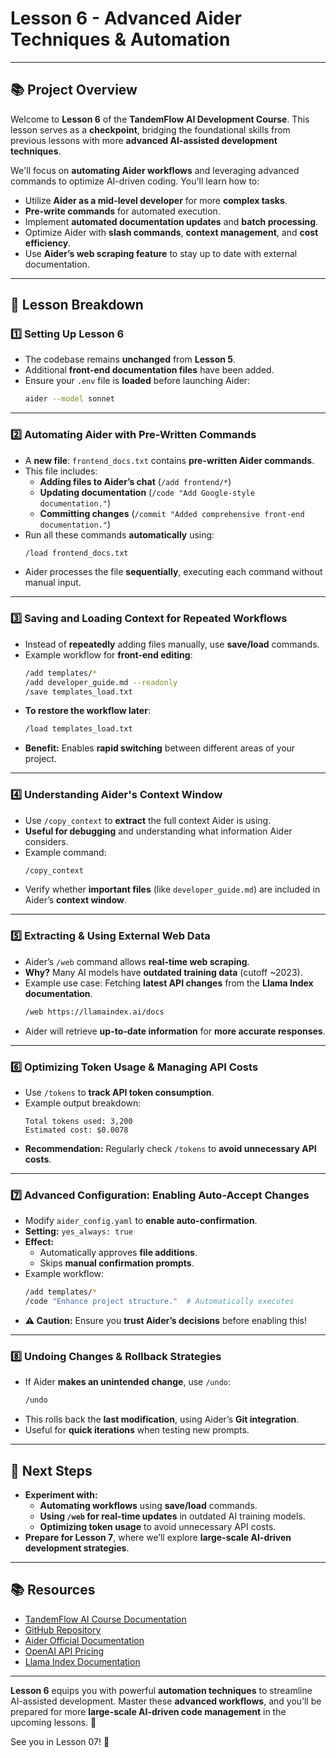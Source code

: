 # Lesson 6 - Advanced Aider Techniques & Automation

---

## 📚 Project Overview
Welcome to **Lesson 6** of the **TandemFlow AI Development Course**. This lesson serves as a **checkpoint**, bridging the foundational skills from previous lessons with more **advanced AI-assisted development techniques**.

We'll focus on **automating Aider workflows** and leveraging advanced commands to optimize AI-driven coding. You'll learn how to:
- Utilize **Aider as a mid-level developer** for more **complex tasks**.
- **Pre-write commands** for automated execution.
- Implement **automated documentation updates** and **batch processing**.
- Optimize Aider with **slash commands**, **context management**, and **cost efficiency**.
- Use **Aider’s web scraping feature** to stay up to date with external documentation.

---

## 📌 Lesson Breakdown

### **1️⃣ Setting Up Lesson 6**
- The codebase remains **unchanged** from **Lesson 5**.
- Additional **front-end documentation files** have been added.
- Ensure your `.env` file is **loaded** before launching Aider:
  ```sh
  aider --model sonnet
  ```

---

### **2️⃣ Automating Aider with Pre-Written Commands**
- A **new file**: `frontend_docs.txt` contains **pre-written Aider commands**.
- This file includes:
  - **Adding files to Aider’s chat** (`/add frontend/*`)
  - **Updating documentation** (`/code "Add Google-style documentation."`)
  - **Committing changes** (`/commit "Added comprehensive front-end documentation."`)
- Run all these commands **automatically** using:
  ```sh
  /load frontend_docs.txt
  ```
- Aider processes the file **sequentially**, executing each command without manual input.

---

### **3️⃣ Saving and Loading Context for Repeated Workflows**
- Instead of **repeatedly** adding files manually, use **save/load** commands.
- Example workflow for **front-end editing**:
  ```sh
  /add templates/*
  /add developer_guide.md --readonly
  /save templates_load.txt
  ```
- **To restore the workflow later**:
  ```sh
  /load templates_load.txt
  ```
- **Benefit:** Enables **rapid switching** between different areas of your project.

---

### **4️⃣ Understanding Aider's Context Window**
- Use `/copy_context` to **extract** the full context Aider is using.
- **Useful for debugging** and understanding what information Aider considers.
- Example command:
  ```sh
  /copy_context
  ```
- Verify whether **important files** (like `developer_guide.md`) are included in Aider’s **context window**.

---

### **5️⃣ Extracting & Using External Web Data**
- Aider’s `/web` command allows **real-time web scraping**.
- **Why?** Many AI models have **outdated training data** (cutoff ~2023).
- Example use case: Fetching **latest API changes** from the **Llama Index documentation**.
  ```sh
  /web https://llamaindex.ai/docs
  ```
- Aider will retrieve **up-to-date information** for **more accurate responses**.

---

### **6️⃣ Optimizing Token Usage & Managing API Costs**
- Use `/tokens` to **track API token consumption**.
- Example output breakdown:
  ```
  Total tokens used: 3,200
  Estimated cost: $0.0078
  ```
- **Recommendation:** Regularly check `/tokens` to **avoid unnecessary API costs**.

---

### **7️⃣ Advanced Configuration: Enabling Auto-Accept Changes**
- Modify `aider_config.yaml` to **enable auto-confirmation**.
- **Setting:** `yes_always: true`
- **Effect:**
  - Automatically approves **file additions**.
  - Skips **manual confirmation prompts**.
- Example workflow:
  ```sh
  /add templates/*
  /code "Enhance project structure."  # Automatically executes
  ```
- **⚠️ Caution:** Ensure you **trust Aider’s decisions** before enabling this!

---

### **8️⃣ Undoing Changes & Rollback Strategies**
- If Aider **makes an unintended change**, use `/undo`:
  ```sh
  /undo
  ```
- This rolls back the **last modification**, using Aider’s **Git integration**.
- Useful for **quick iterations** when testing new prompts.

---

## 🚀 Next Steps
- **Experiment with:**
  - **Automating workflows** using **save/load** commands.
  - **Using `/web` for real-time updates** in outdated AI training models.
  - **Optimizing token usage** to avoid unnecessary API costs.
- **Prepare for Lesson 7**, where we’ll explore **large-scale AI-driven development strategies**.

---

## 📚 Resources
- [TandemFlow AI Course Documentation](#)
- [GitHub Repository](#)
- [Aider Official Documentation](https://aider.chat/docs)
- [OpenAI API Pricing](https://openai.com/api/pricing)
- [Llama Index Documentation](https://llamaindex.ai/docs)

---

**Lesson 6** equips you with powerful **automation techniques** to streamline AI-assisted development. Master these **advanced workflows**, and you’ll be prepared for more **large-scale AI-driven code management** in the upcoming lessons. 🚀

See you in Lesson 07! 🚀

